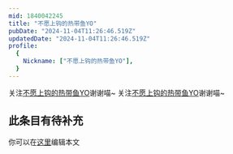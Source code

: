 ```yaml
---
mid: 1840042245
title: "不愿上钩的热带鱼YO"
pubDate: "2024-11-04T11:26:46.519Z"
updatedDate: "2024-11-04T11:26:46.519Z"
profile:
  {
    Nickname: ["不愿上钩的热带鱼YO"],
  }
---
```


关注[不愿上钩的热带鱼YO](https://space.bilibili.com/1840042245)谢谢喵~ 关注[不愿上钩的热带鱼YO](https://space.bilibili.com/1840042245)谢谢喵~

## 此条目有待补充
你可以在[这里](https://github.com/Yuhanawa/VTuber.ICU-Content/edit/master/v/不愿上钩的热带鱼YO/index.md)编辑本文
